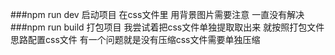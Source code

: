 
###npm run dev 启动项目  在css文件里 用背景图片需要注意 一直没有解决
###npm run build 打包项目  我尝试着把css文件单独提取取出来 就按照打包文件思路配置css文件  有一个问题就是没有压缩css文件需要单独压缩 


